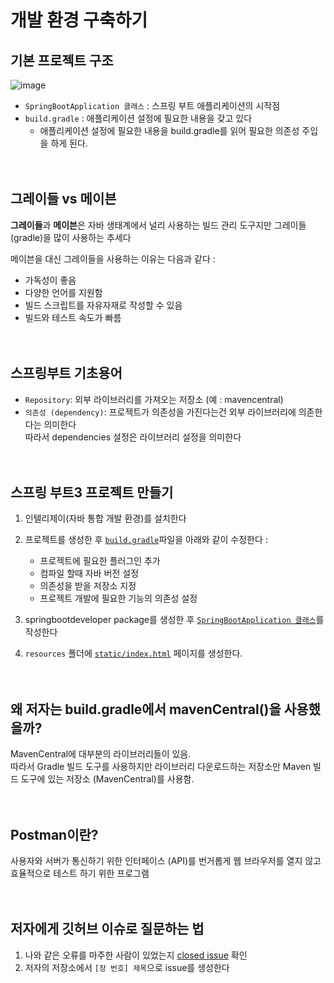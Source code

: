 # 개발 환경 구축하기
## 기본 프로젝트 구조 
![image](https://github.com/user-attachments/assets/b80b9fa6-9205-4249-ba0f-68b6043d2376)

- `SpringBootApplication 클래스` : 스프링 부트 애플리케이션의 시작점
- `build.gradle` : 애플리케이션 설정에 필요한 내용을 갖고 있다 </br>
  * 애플리케이션 설정에 필요한 내용을 build.gradle를 읽어 필요한 의존성 주입을 하게 된다.
</br></br></br>


## 그레이들 vs 메이븐
**그레이들**과 **메이븐**은 자바 생태계에서 널리 사용하는 빌드 관리 도구지만
그레이들 (gradle)을 많이 사용하는 추세다


 메이븐을 대신 그레이들을 사용하는 이유는 다음과 같다 :
- 가독성이 좋음
- 다양한 언어를 지원함
- 빌드 스크립트를 자유자재로 작성할 수 있음
- 빌드와 테스트 속도가 빠름
</br></br></br>


## 스프링부트 기초용어
- `Repository`: 외부 라이브러리를 가져오는 저장소 (예 : mavencentral)
- `의존성 (dependency)`: 프로젝트가 의존성을 가진다는건 외부 라이브러리에 의존한다는 의미한다 </br>
따라서 dependencies 설정은 라이브러리 설정을 의미한다
</br></br></br>


## 스프링 부트3 프로젝트 만들기
1. 인텔리제이(자바 통합 개발 환경)를 설치한다
2. 프로젝트를 생성한 후 [`build.gradle`](https://github.com/juho-creator/SpringBoot101/blob/main/0%EC%9E%A5/chapter0_Springboot101/build.gradle)파일을 아래와 같이 수정한다 :
      - 프로젝트에 필요한 플러그인 추가
      - 컴파일 할때 자바 버전 설정
      - 의존성을 받을 저장소 지정
      - 프로젝트 개발에 필요한 기능의 의존성 설정

3. springbootdeveloper package를 생성한 후 [`SpringBootApplication 클래스`](https://github.com/juho-creator/SpringBoot101/blob/main/0%EC%9E%A5/chapter0_Springboot101/src/main/java/me/juhokim/springbootdeveloper/SpringBootDeveloperApplication.java)를 작성한다
4. `resources` 폴더에 [`static/index.html`](https://github.com/juho-creator/SpringBoot101/blob/main/0%EC%9E%A5/chapter0_Springboot101/src/main/resources/static/index.html) 페이지를 생성한다.
</br></br></br>



## 왜 저자는 build.gradle에서 mavenCentral()을 사용했을까?
MavenCentral에 대부분의 라이브러리들이 있음. </br>
따라서 Gradle 빌드 도구를 사용하지만 라이브러리 다운로드하는 저장소만 Maven 빌드 도구에 있는 저장소 (MavenCentral)를 사용함.
</br></br></br>



## Postman이란?
사용자와 서버가 통신하기 위한 인터페이스 (API)를 번거롭게 웹 브라우저를 열지 않고 효율적으로 테스트 하기 위한 프로그램
</br></br></br>


## 저자에게 깃허브 이슈로 질문하는 법
1. 나와 같은 오류를 마주한 사람이 있었는지 [closed issue](https://github.com/shinsunyoung/springboot-developer-2rd/issues) 확인
2. 저자의 저장소에서 `[장 번호] 제목`으로 issue를 생성한다
